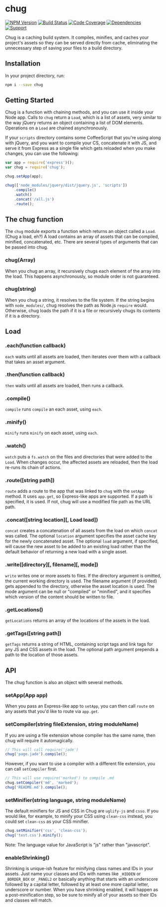 # chug

 [![NPM Version](https://badge.fury.io/js/chug.png)](http://badge.fury.io/js/chug)
 [![Build Status](https://travis-ci.org/zerious/chug.png?branch=master)](https://travis-ci.org/zerious/chug)
 [![Code Coverage](https://coveralls.io/repos/zerious/chug/badge.png?branch=master)](https://coveralls.io/r/zerious/chug)
 [![Dependencies](https://david-dm.org/zerious/chug.png?theme=shields.io)](https://david-dm.org/zerious/chug)
 [![Support](http://img.shields.io/gittip/zerious.png)](https://www.gittip.com/zerious/)

Chug is a caching build system. It compiles, minifies, and caches your
project's assets so they can be served directly from cache, eliminating
the unnecessary step of saving your files to a build directory.

## Installation

In your project directory, run:
```bash
npm i --save chug
```

## Getting Started

Chug is a function with chaining methods, and you can use it inside your Node
app. Calls to ```chug``` return a ```Load```, which is a list of assets, very
similar to the way jQuery returns an object containing a list of DOM elements.
Operations on a ```Load``` are chained asynchronously.

If your ```scripts``` directory contains some CoffeeScript that you're using
along with jQuery, and you want to compile your CS, concatenate it with JS,
and serve it from Express as a single file which gets reloaded when you make
changes, you can use the following:
```javascript
var app = require('express')();
var chug = require('chug');

chug.setApp(app);

chug(['node_modules/jquery/dist/jquery.js', 'scripts'])
	.compile()
	.watch()
	.concat('/all.js')
	.route();
```


## The chug function

The `chug` module exports a function which returns an object called a `Load`.
(Chug a load, eh?) A load contains an array of assets that can be compiled,
minified, concatenated, etc.  There are several types of arguments that can
be passed into chug.

### chug(Array)
When you chug an array, it recursively chugs each element of the array into
the load. This happens asynchronously, so module order is not guaranteed.

### chug(string)
When you chug a string, it resolves to the file system. If the string begins
with `node_modules/`, chug resolves the path as Node.js `require` would.
Otherwise, chug loads the path if it is a file or recursively chugs its
contents if it is a directory.

## Load

### .each(function callback)
`each` waits until all assets are loaded, then iterates over them
with a callback that takes an asset argument.

### .then(function callback)
`then` waits until all assets are loaded, then runs a callback.

### .compile()
`compile` runs `compile` an each asset, using `each`.

### .minify()
`minify` runs `minify` on each asset, using `each`.

### .watch()
`watch` puts a `fs.watch` on the files and directories that were
added to the `Load`. When changes occur, the affected assets are
reloaded, then the load re-runs its chain of actions.

### .route([string path])
`route` adds a route to the app that was linked to `chug` with
the `setApp` method. It uses `app.get`, so Express-like apps are
supported.  If a path is specified, it is used.  If not, chug
will use a modified file path as the URL path.

### .concat([string location][, Load load])
`concat` creates a concatenation of all assets from the load on
which `concat` was called.  The optional `location` argument
specifies the asset cache key for the newly concatenated asset.
The optional `load` argument, if specified, will cause the new
asset to be added to an existing load rather than the default
behavior of returning a new load with a single asset.

### .write([directory][, filename][, mode])
`write` writes one or more assets to files. If the directory
argument is omitted, the current working directory is used.
The filename argument (if provided) gets appended to the
directory, otherwise the asset location is used.  The mode
argument can be null or "compiled" or "minified", and it
specifies which version of the content should be written
to file.

### .getLocations()
`getLocations` returns an array of the locations of the assets
in the load.

### .getTags([string path])
`getTags` returns a string of HTML, containing script tags and
link tags for any JS and CSS assets in the load. The optional
path argument prepends a path to the location of those assets.

## API

The chug function is also an object with several methods.

### setApp(App app)

When you pass an Express-like app to `setApp`, you can then call
`route` on any assets that you'd like to route via `app.get`.

### setCompiler(string fileExtension, string moduleName)

If you are using a file extension whose compiler has the same
name, then chug will require it automagically.
```javascript
// This will call require('jade')
chug('page.jade').compile();
```

However, if you want to use a compiler with a different file
extension, you can call `setCompiler` first.

```javascript
// This will use require('marked') to compile .md
chug.setCompiler('md', 'marked');
chug('README.md').compile();
```

### setMinifier(string language, string moduleName)

The default minifiers for JS and CSS in Chug are
`uglify-js` and `csso`. If you would like, for example, to
minify your CSS using `clean-css` instead, you could set
`clean-css` as your CSS minifier.

```javascript
chug.setMinifier('css', 'clean-css');
chug('test.css').minify();
```

Note: The language value for JavaScript is "js" rather
than "javascript".

### enableShrinking()

Shrinking is unique-ish feature for minifying class names
and IDs in your assets.  Just name your classes and IDs
with names like `_HIDDEN` or `_BORDER_BOX` or `_PANEL2`
or basically anything that starts with an underscore
followed by a capital letter, followed by at least one
more capital letter, underscore or number.  When you have
shrinking enabled, it will happen as a post-minification
step, so be sure to minify all of your assets so their
IDs and classes will match.
